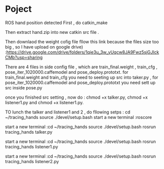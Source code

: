 # Poject
ROS hand position detected 
First , do catkin_make 

Then extract hand.zip into new catkin src file . 

Then downlaod the weight cofig file fllow this link
because the files size too big , so I have upload on google drive) :https://drive.google.com/drive/folders/1qie3u_3w_yUqcw8JA9Fwz5sjGJIckCMb?usp=sharing

There are 4 files in side config file , which are train_final.weight , train_cfg , pose_iter_1020000.caffemodel and pose_deploy.prototxt.
for train_final.weight and train_cfg you need to seeting up src into taker.py , for pose_iter_1020000.caffemodel and pose_deploy.prototxt you need sett up src inside pose.py

once you finished src setting , now do : chmod +x talker.py, chmod +x listener1.py  and chmod +x listener1.py.

TO lunch the talker and listener1 and 2 , do fllowing setps :
cd ~/tracing_hands 
source ./devel/setup.bash
start a new terminal :roscore

start a new terminal :cd ~/tracing_hands
source ./devel/setup.bash
rosrun tracing_hands talker.py

start a new terminal :cd ~/tracing_hands
source ./devel/setup.bash
rosrun tracing_hands listener1.py

start a new terminal :cd ~/tracing_hands
source ./devel/setup.bash
rosrun tracing_hands listener2.py

